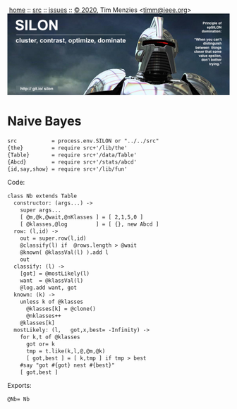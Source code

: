 <a name=top></a><p>       
&nbsp;[home](http://git.io/silon) ::
[src](https://github.com/timm/silon/raw/master/src) ::
[issues](http://git.io/silon) ::
<a href="https://github.com/timm/silon/raw/master/raw/master/LICENSE.md">&copy; 2020</a>,
Tim Menzies
<<a href="mailto:timm@ieee.org">timm&commat;ieee.org</a>>
<br>
[<img width=900 src="https://github.com/timm/silon/raw/master/etc/img/banner.jpg">](http://git.io/silon)<br>

# Naive Bayes

    src           = process.env.SILON or "../../src"
    {the}         = require src+'/lib/the'
    {Table}       = require src+'/data/Table'
    {Abcd}        = require src+'/stats/abcd'
    {id,say,show} = require src+'/lib/fun'

Code:

    class Nb extends Table
      constructor: (args...) ->
        super args...
        [ @m,@k,@wait,@nKlasses ] = [ 2,1,5,0 ]
        [ @klasses,@log         ] = [ {}, new Abcd ]
      row: (l,id) ->
        out = super.row(l,id)
        @classify(l) if  @rows.length > @wait
        @known( @klassVal(l) ).add l
        out
      classify: (l) ->
        [got] = @mostLikely(l)
        want  = @klassVal(l)
        @log.add want, got
      known: (k) ->
        unless k of @klasses
          @klasses[k] = @clone()
          @nklasses++
        @klasses[k]
      mostLikely: (l,   got,x,best= -Infinity) ->
        for k,t of @klasses
          got or= k
          tmp = t.like(k,l,@,@m,@k)
          [ got,best ] = [ k,tmp ] if tmp > best
        #say "got #{got} nest #{best}"
        [ got,best ]

Exports:

    @Nb= Nb
